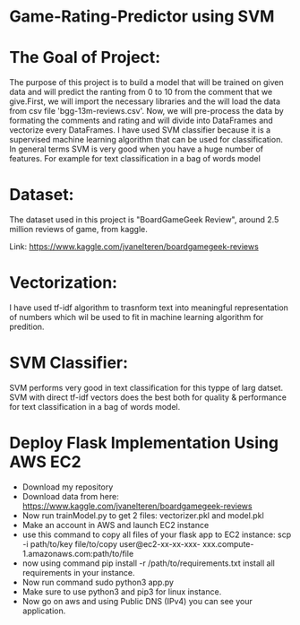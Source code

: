 # Game-Rating-Predictor using SVM

# The Goal of Project:
 The purpose of this project is to build a model that will be trained on given data and will predict the ranting from 0 to 10 from the comment that we give.First, we will import the necessary libraries and the will load the data from csv file 'bgg-13m-reviews.csv'. Now, we will pre-process the data by formating the comments and rating and will divide into DataFrames and vectorize every DataFrames. I have used SVM classifier because it is a supervised machine learning algorithm that can be used for classification. In general terms SVM is very good when you have a huge number of features. For example for text classification in a bag of words model

# Dataset:
The dataset used in this project is "BoardGameGeek Review", around 2.5 million reviews of game, from kaggle.
 
Link: https://www.kaggle.com/jvanelteren/boardgamegeek-reviews 
 
# Vectorization:
I have used tf-idf algorithm to trasnform text into meaningful representation of numbers  which wil be used to fit in machine learning algorithm for predition.

# SVM Classifier:
SVM performs very good in text classification for this typpe of larg datset. SVM with direct tf-idf vectors does the best both for quality & performance for text classification in a bag of words model. 
# Deploy Flask Implementation Using AWS EC2
- Download my repository
- Download data from here: https://www.kaggle.com/jvanelteren/boardgamegeek-reviews 
- Now run trainModel.py to get 2 files: vectorizer.pkl and model.pkl
- Make an account in AWS and launch EC2 instance
- use this command to copy all files of your flask app to EC2 instance: scp -i path/to/key file/to/copy user@ec2-xx-xx-xxx- xxx.compute-1.amazonaws.com:path/to/file
- now using command pip install -r /path/to/requirements.txt install all requirements in your instance.
- Now run command sudo python3 app.py 
- Make sure to use python3 and pip3 for linux instance.
- Now go on aws and using Public DNS (IPv4) you can see your application.
